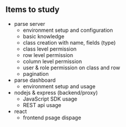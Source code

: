 ## Items to study
- parse server
  - environment setup and configuration
  - basic knowledge
  - class creation with name, fields (type)
  - class level permission
  - row level permission
  - column level permission
  - user & role permission on class and row
  - pagination
- parse dashboard
  - environment setup and usage
- nodejs & express (backend/proxy)  
  - JavaScript SDK usage
  - REST api usage
- react
  - frontend psage dispage

